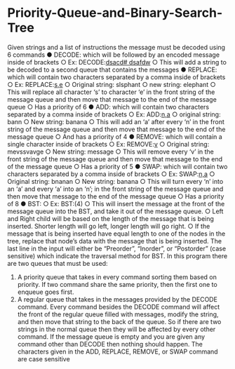# Priority-Queue-and-Binary-Search-Tree


Given strings and a list of instructions the message must be decoded using 6 commands
● DECODE: which will be followed by an encoded message inside of brackets
○ Ex: DECODE:[dsacd# dsafdw](2)
○ This will add a string to be decoded to a second queue that contains the messages
● REPLACE: which will contain two characters separated by a comma inside of brackets
○ Ex: REPLACE:[s,e](6)
○ Original string: slsphant
○ new string: elephant
○ This will replace all character ‘s’ to character ‘e’ in the front string of the message queue
and then move that message to the end of the message queue
○ Has a priority of 6
● ADD: which will contain two characters separated by a comma inside of brackets
○ Ex: ADD:[n,a](4)
○ original string: bann
○ New string: banana
○ This will add an ‘a’ after every ‘n’ in the front string of the message queue and then move
that message to the end of the message queue
○ And has a priority of 4
● REMOVE: which will contain a single character inside of brackets
○ Ex: REMOVE:[v](5)
○ Original string: mevssvavge
○ New string: message
○ This will remove every ‘v’ in the front string of the message queue and then move that
message to the end of the message queue
○ Has a priority of 5
● SWAP: which will contain two characters separated by a comma inside of brackets
○ Ex: SWAP:[n,a](8)
○ Original string: bnanan
○ New string: banana
○ This will turn every ‘n’ into an ‘a’ and every ‘a’ into an ‘n’; in the front string of the
message queue and then move that message to the end of the message queue
○ Has a priority of 8
● BST:
○ Ex: BST:(4)
○ This will insert the message at the front of the message queue into the BST, and take it out
of the message queue.
○ Left and Right child will be based on the length of the message that is being inserted.
Shorter length will go left, longer length will go right.
○ If the message that is being inserted have equal length to one of the nodes in the tree,
replace that node’s data with the message that is being inserted.
The last line in the input will either be “Preorder”, “Inorder”, or “Postorder” (case sensitive) which
indicate the traversal method for BST.
In this program there are two queues that must be used:
1. A priority queue that takes in every command sorting them based on priority.
If two command share the same priority, then the first one to enqueue goes first.
2. A regular queue that takes in the messages provided by the DECODE command.
Every command besides the DECODE command will affect the front of the regular queue filled with
messages, modify the string, and then move that string to the back of the queue. So if there are two
strings in the normal queue then they will be affected by every other command.
If the message queue is empty and you are given any command other than DECODE then nothing should
happen.
The characters given in the ADD, REPLACE, REMOVE, or SWAP command are case sensitive
